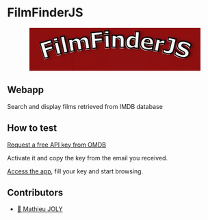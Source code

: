 # FilmFinderJS
<p align="center">
  <img alt="FilmFinderJS_logo" src="./img/base/filmfinder_logo.jpg"/>
</p>

## Webapp

Search and display films retrieved from IMDB database

## How to test

[Request a free API key from OMDB](http://www.omdbapi.com/apikey.aspx)

Activate it and copy the key from the email you received.

[Access the app](https://mathieu-superpose.github.io/FilmFinderJS/), fill your key and start browsing.
 
## Contributors

- [:seedling: Mathieu JOLY](https://github.com/mathieu-superpose)
